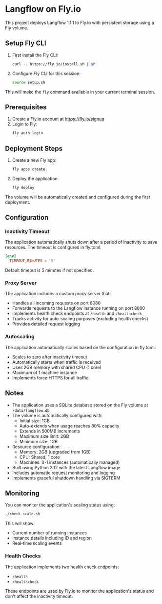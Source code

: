 # Langflow on Fly.io

This project deploys Langflow 1.1.1 to Fly.io with persistent storage using a Fly volume.

## Setup Fly CLI

1. First install the Fly CLI:
   ```bash
   curl -L https://fly.io/install.sh | sh
   ```

2. Configure Fly CLI for this session:
   ```bash
   source setup.sh
   ```

This will make the `fly` command available in your current terminal session.

## Prerequisites

1. Create a Fly.io account at https://fly.io/signup
2. Login to Fly:
   ```bash
   fly auth login
   ```

## Deployment Steps

1. Create a new Fly app:
   ```bash
   fly apps create
   ```

2. Deploy the application:
   ```bash
   fly deploy
   ```

The volume will be automatically created and configured during the first deployment.

## Configuration

### Inactivity Timeout
The application automatically shuts down after a period of inactivity to save resources. The timeout is configured in fly.toml:

```toml
[env]
  TIMEOUT_MINUTES = '5'
```

Default timeout is 5 minutes if not specified.

### Proxy Server
The application includes a custom proxy server that:
- Handles all incoming requests on port 8080
- Forwards requests to the Langflow instance running on port 8000
- Implements health check endpoints at `/health` and `/healthcheck`
- Tracks activity for auto-scaling purposes (excluding health checks)
- Provides detailed request logging

### Autoscaling
The application automatically scales based on the configuration in fly.toml:
- Scales to zero after inactivity timeout
- Automatically starts when traffic is received
- Uses 2GB memory with shared CPU (1 core)
- Maximum of 1 machine instance
- Implements force HTTPS for all traffic

## Notes

- The application uses a SQLite database stored on the Fly volume at `/data/langflow.db`
- The volume is automatically configured with:
  - Initial size: 1GB
  - Auto-extends when usage reaches 80% capacity
  - Extends in 500MB increments
  - Maximum size limit: 2GB
  - Minimum size: 1GB
- Resource configuration:
  - Memory: 2GB (upgraded from 1GB)
  - CPU: Shared, 1 core
  - Machines: 0-1 instances (automatically managed)
- Built using Python 3.12 with the latest Langflow image
- Includes automatic request monitoring and logging
- Implements graceful shutdown handling via SIGTERM

## Monitoring

You can monitor the application's scaling status using:
```bash
./check_scale.sh
```

This will show:
- Current number of running instances
- Instance details including ID and region
- Real-time scaling events

### Health Checks
The application implements two health check endpoints:
- `/health`
- `/healthcheck`

These endpoints are used by Fly.io to monitor the application's status and don't affect the inactivity timeout.
